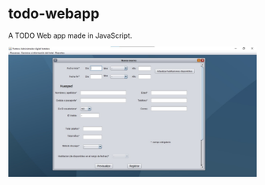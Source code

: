 # todo-webapp
 
A TODO Web app made in JavaScript.

![](https://github.com/LuisCorales/crud-hotel-java/blob/main/Preview/preview.jpg)
